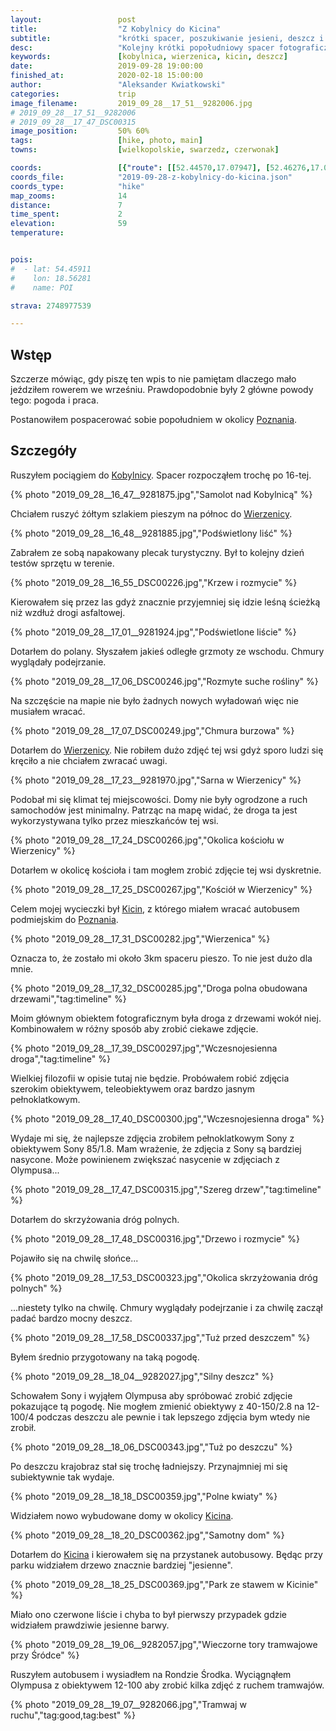 ```yaml
---
layout:                 post
title:                  "Z Kobylnicy do Kicina"
subtitle:               "krótki spacer, poszukiwanie jesieni, deszcz i drzewa wzdłuż drogi"
desc:                   "Kolejny krótki popołudniowy spacer fotograficzny. Tym razem szukałem jesieni i znalazłem ciekawe drogi gruntowe na jazdę rowerem."
keywords:               [kobylnica, wierzenica, kicin, deszcz]
date:                   2019-09-28 19:00:00
finished_at:            2020-02-18 15:00:00
author:                 "Aleksander Kwiatkowski"
categories:             trip
image_filename:         2019_09_28__17_51__9282006.jpg
# 2019_09_28__17_51__9282006
# 2019_09_28__17_47_DSC00315
image_position:         50% 60%
tags:                   [hike, photo, main]
towns:                  [wielkopolskie, swarzedz, czerwonak]

coords:                 [{"route": [[52.44570,17.07947], [52.46276,17.06883], [52.46453,17.01965]], "type": "hike"}]
coords_file:            "2019-09-28-z-kobylnicy-do-kicina.json"
coords_type:            "hike"
map_zooms:              14
distance:               7
time_spent:             2
elevation:              59
temperature:


pois:
#  - lat: 54.45911
#    lon: 18.56281
#    name: POI

strava: 2748977539

---
```


[wiki-poznan]: https://pl.wikipedia.org/wiki/Pozna%C5%84
[wiki-kobylnica]: https://pl.wikipedia.org/wiki/Kobylnica_(wojew%C3%B3dztwo_wielkopolskie)
[wiki-wierzenica]: https://pl.wikipedia.org/wiki/Wierzenica
[wiki-kicin]: https://pl.wikipedia.org/wiki/Kicin_(wojew%C3%B3dztwo_wielkopolskie)

## Wstęp

Szczerze mówiąc, gdy piszę ten wpis to nie pamiętam dlaczego mało jeździłem
rowerem we wrześniu.
Prawdopodobnie były 2 główne powody tego: pogoda i praca.

Postanowiłem pospacerować sobie popołudniem w okolicy [Poznania][wiki-poznan].

## Szczegóły

Ruszyłem pociągiem do [Kobylnicy][wiki-kobylnica]. Spacer rozpocząłem trochę
po 16-tej.

{% photo "2019_09_28__16_47__9281875.jpg","Samolot nad Kobylnicą" %}

Chciałem ruszyć żółtym szlakiem pieszym na północ do [Wierzenicy][wiki-wierzenica].

{% photo "2019_09_28__16_48__9281885.jpg","Podświetlony liść" %}

Zabrałem ze sobą napakowany plecak turystyczny. Był to kolejny dzień testów
sprzętu w terenie.

{% photo "2019_09_28__16_55_DSC00226.jpg","Krzew i rozmycie" %}

Kierowałem się przez las gdyż znacznie przyjemniej się idzie leśną ścieżką niż
wzdłuż drogi asfaltowej.

{% photo "2019_09_28__17_01__9281924.jpg","Podświetlone liście" %}

Dotarłem do polany. Słyszałem jakieś odległe grzmoty ze wschodu. Chmury
wyglądały podejrzanie.

{% photo "2019_09_28__17_06_DSC00246.jpg","Rozmyte suche rośliny" %}

Na szczęście na mapie nie było żadnych nowych wyładowań więc nie musiałem
wracać.

{% photo "2019_09_28__17_07_DSC00249.jpg","Chmura burzowa" %}

Dotarłem do [Wierzenicy][wiki-wierzenica]. Nie robiłem dużo zdjęć tej wsi gdyż
sporo ludzi się kręciło a nie chciałem zwracać uwagi.

{% photo "2019_09_28__17_23__9281970.jpg","Sarna w Wierzenicy" %}

Podobał mi się klimat tej miejscowości. Domy nie były ogrodzone a ruch samochodów jest
minimalny. Patrząc na mapę widać, że droga ta jest wykorzystywana tylko przez
mieszkańców tej wsi.

{% photo "2019_09_28__17_24_DSC00266.jpg","Okolica kościołu w Wierzenicy" %}

Dotarłem w okolicę kościoła i tam mogłem zrobić zdjęcie tej wsi dyskretnie.

{% photo "2019_09_28__17_25_DSC00267.jpg","Kościół w Wierzenicy" %}

Celem mojej wycieczki był [Kicin][wiki-kicin], z którego miałem wracać
autobusem podmiejskim do [Poznania][wiki-poznan].

{% photo "2019_09_28__17_31_DSC00282.jpg","Wierzenica" %}

Oznacza to, że zostało mi około 3km spaceru pieszo. To nie jest dużo dla mnie.

{% photo "2019_09_28__17_32_DSC00285.jpg","Droga polna obudowana drzewami","tag:timeline" %}

Moim głównym obiektem fotograficznym była droga z drzewami wokół niej.
Kombinowałem w różny sposób aby zrobić ciekawe zdjęcie.

{% photo "2019_09_28__17_39_DSC00297.jpg","Wczesnojesienna droga","tag:timeline" %}

Wielkiej filozofii w opisie tutaj nie będzie. Probówałem robić zdjęcia
szerokim obiektywem, teleobiektywem oraz bardzo jasnym pełnoklatkowym.

{% photo "2019_09_28__17_40_DSC00300.jpg","Wczesnojesienna droga" %}

Wydaje mi się, że najlepsze zdjęcia zrobiłem pełnoklatkowym Sony z obiektywem
Sony 85/1.8. Mam wrażenie, że zdjęcia z Sony są bardziej nasycone.
Może powinienem zwiększać nasycenie w zdjęciach z Olympusa...

{% photo "2019_09_28__17_47_DSC00315.jpg","Szereg drzew","tag:timeline" %}

Dotarłem do skrzyżowania dróg polnych.

{% photo "2019_09_28__17_48_DSC00316.jpg","Drzewo i rozmycie" %}

Pojawiło się na chwilę słońce...

{% photo "2019_09_28__17_53_DSC00323.jpg","Okolica skrzyżowania dróg polnych" %}

...niestety tylko na chwilę. Chmury wyglądały podejrzanie i za chwilę
zaczął padać bardzo mocny deszcz.

{% photo "2019_09_28__17_58_DSC00337.jpg","Tuż przed deszczem" %}

Byłem średnio przygotowany na taką pogodę.

{% photo "2019_09_28__18_04__9282027.jpg","Silny deszcz" %}

Schowałem Sony i wyjąłem Olympusa aby spróbować zrobić zdjęcie pokazujące
tą pogodę. Nie mogłem zmienić obiektywy z 40-150/2.8 na 12-100/4 podczas
deszczu ale pewnie i tak lepszego zdjęcia bym wtedy nie zrobił.

{% photo "2019_09_28__18_06_DSC00343.jpg","Tuż po deszczu" %}

Po deszczu krajobraz stał się trochę ładniejszy. Przynajmniej mi się
subiektywnie tak wydaje.

{% photo "2019_09_28__18_18_DSC00359.jpg","Polne kwiaty" %}

Widziałem nowo wybudowane domy w okolicy [Kicina][wiki-kicin].

{% photo "2019_09_28__18_20_DSC00362.jpg","Samotny dom" %}

Dotarłem do [Kicina][wiki-kicin] i kierowałem się na przystanek autobusowy.
Będąc przy parku widziałem drzewo znacznie bardziej "jesienne".

{% photo "2019_09_28__18_25_DSC00369.jpg","Park ze stawem w Kicinie" %}

Miało ono czerwone liście i chyba to był pierwszy przypadek gdzie
widziałem prawdziwie jesienne barwy.

{% photo "2019_09_28__19_06__9282057.jpg","Wieczorne tory tramwajowe przy Śródce" %}

Ruszyłem autobusem i wysiadłem na Rondzie Środka. Wyciągnąłem Olympusa
z obiektywem 12-100 aby zrobić kilka zdjęć z ruchem tramwajów.

{% photo "2019_09_28__19_07__9282066.jpg","Tramwaj w ruchu","tag:good,tag:best" %}

